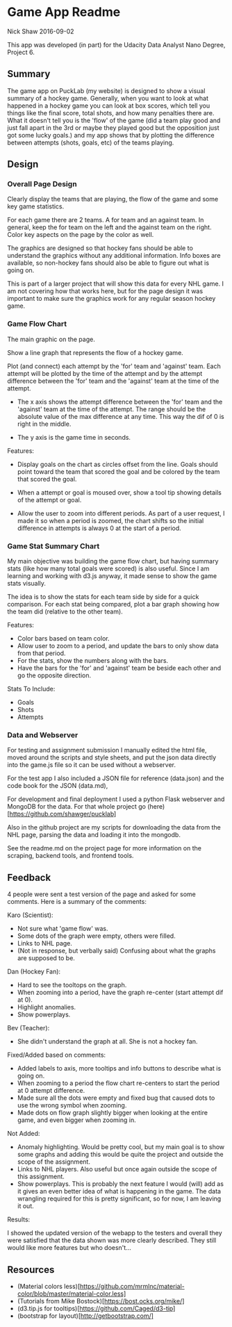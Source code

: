 # Game App Readme

Nick Shaw
2016-09-02

This app was developed (in part) for the Udacity Data Analyst Nano Degree, Project 6.

## Summary

The game app on PuckLab (my website) is designed to show a visual summary of a hockey game. Generally, when you want to look at what happened in a hockey game you can look at box scores, which tell you things like the final score, total shots, and how many penalties there are. What it doesn't tell you is the 'flow' of the game (did a team play good and just fall apart in the 3rd or maybe they played good but the opposition just got some lucky goals.) and my app shows that by plotting the difference between attempts (shots, goals, etc) of the teams playing.

## Design

### Overall Page Design

Clearly display the teams that are playing, the flow of the game and some key game statistics.

For each game there are 2 teams. A for team and an against team. In general, keep the for team on the left and the against team on the right. Color key aspects on the page by the color as well.

The graphics are designed so that hockey fans should be able to understand the graphics without any additional information. Info boxes are available, so non-hockey fans should also be able to figure out what is going on.

This is part of a larger project that will show this data for every NHL game. I am not covering how that works here, but for the page design it was important to make sure the graphics work for any regular season hockey game.

### Game Flow Chart

The main graphic on the page.

Show a line graph that represents the flow of a hockey game.

Plot (and connect) each attempt by the 'for' team and 'against' team. Each attempt will be plotted by the time of the attempt and by the attempt difference between the 'for' team and the 'against' team at the time of the attempt.

- The x axis shows the attempt difference between the 'for' team and the 'against' team at the time of the attempt. The range should be the absolute value of the max difference at any time. This way the dif of 0 is right in the middle.

- The y axis is the game time in seconds.

Features:

 - Display goals on the chart as circles offset from the line. Goals should point toward the team that scored the goal and be colored by the team that scored the goal.

 - When a attempt or goal is moused over, show a tool tip showing details of the attempt or goal.

 - Allow the user to zoom into different periods. As part of a user request, I made it so when a period is zoomed, the chart shifts so the initial difference in attempts is always 0 at the start of a period.

### Game Stat Summary Chart

My main objective was building the game flow chart, but having summary stats (like how many total goals were scored) is also useful. Since I am learning and working with d3.js anyway, it made sense to show the game stats visually.

The idea is to show the stats for each team side by side for a quick comparison. For each stat being compared, plot a bar graph showing how the team did (relative to the other team).

Features:

- Color bars based on team color.
- Allow user to zoom to a period, and update the bars to only show data from that period.
- For the stats, show the numbers along with the bars.
- Have the bars for the 'for' and 'against' team be beside each other and go the opposite direction.

Stats To Include:

- Goals
- Shots
- Attempts

### Data and Webserver

For testing and assignment submission I manually edited the html file, moved around the scripts and style sheets, and put the json data directly into the game.js file so it can be used without a webserver.

For the test app I also included a JSON file for reference (data.json) and the code book for the JSON (data.md),

For development and final deployment I used a python Flask webserver and MongoDB for the data. For that whole project go (here)[https://github.com/shawger/pucklab]

Also in the github project are my scripts for downloading the data from the NHL page, parsing the data and loading it into the mongodb.

See the readme.md on the project page for more information on the scraping, backend tools, and frontend tools.

## Feedback

4 people were sent a test version of the page and asked for some comments. Here is a summary of the comments:

Karo (Scientist):

- Not sure what 'game flow' was.
- Some dots of the graph were empty, others were filled.
- Links to NHL page.
- (Not in response, but verbally said) Confusing about what the graphs are supposed to be.

Dan (Hockey Fan):

- Hard to see the tooltops on the graph.
- When zooming into a period, have the graph re-center (start attempt dif at 0).
- Highlight anomalies.
- Show powerplays.

Bev (Teacher):

 - She didn't understand the graph at all. She is not a hockey fan.

Fixed/Added based on comments:

- Added labels to axis, more tooltips and info buttons to describe what is going on.
- When zooming to a period the flow chart re-centers to start the period at 0 attempt difference.
- Made sure all the dots were empty and fixed bug that caused dots to use the wrong symbol when zooming.
- Made dots on flow graph slightly bigger when looking at the entire game, and even bigger when zooming in.

Not Added:

- Anomaly highlighting. Would be pretty cool, but my main goal is to show some graphs and adding this would be quite the project and outside the scope of the assignment.
- Links to NHL players. Also useful but once again outside the scope of this assignment.
- Show powerplays. This is probably the next feature I would (will) add as it gives an even better idea of what is happening in the game. The data wrangling required for this is pretty significant, so for now, I am leaving it out.

Results:

I showed the updated version of the webapp to the testers and overall they were satisfied that the data shown was more clearly described. They still would like more features but who doesn't...

## Resources

- (Material colors less)[https://github.com/mrmlnc/material-color/blob/master/material-color.less]
- (Tutorials from Mike Bostock)[https://bost.ocks.org/mike/]
- (d3.tip.js for tooltips)[https://github.com/Caged/d3-tip]
- (bootstrap for layout)[http://getbootstrap.com/]

